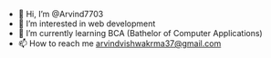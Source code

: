 - 👋 Hi, I’m @Arvind7703
- 👀 I’m interested in web development
- 🌱 I’m currently learning BCA (Bathelor of Computer Applications)
- 📫 How to reach me arvindvishwakrma37@gmail.com


<!---
Arvind7703/Arvind7703 is a ✨ special ✨ repository because its my portfolio web page appears on your GitHub profile.
--->
